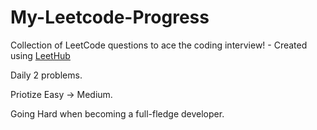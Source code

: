 # My-Leetcode-Progress
Collection of LeetCode questions to ace the coding interview! - Created using [LeetHub](https://github.com/QasimWani/LeetHub)

Daily 2 problems.

Priotize Easy -> Medium.

Going Hard when becoming a full-fledge developer.

